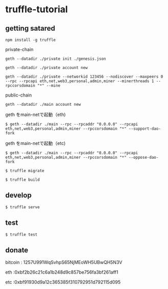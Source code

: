 # truffle-tutorial

## getting satared

```
npm install -g truffle
```
private-chain

```
geth --datadir ./private init ./genesis.json
```
```
geth --datadir ./private account new
```
```
geth --datadir ./private --networkid 123456 --nodiscover --maxpeers 0 --rpc --rpcapi eth,net,web3,personal,admin,miner --minerthreads 1 --rpccorsdomain "*" --mine
```

public-chain

```
geth --datadir ./main account new
```

geth をmain-netで起動（eth)

```
$ geth --datadir ./main --rpc --rpcaddr "0.0.0.0" --rpcapi eth,net,web3,personal,admin,miner --rpccorsdomain "*" --support-dao-fork
```
geth をmain-netで起動（etc)

```
$ geth --datadir ./main --rpc --rpcaddr "0.0.0.0" --rpcapi eth,net,web3,personal,admin,miner --rpccorsdomain "*" --oppose-dao-fork
```

```
$ truffle migrate
```
```
$ truffle build
```

## develop
```
$ truffle serve
```

## test
```
$ truffle test
```

## donate
bitcoin : 1257U991WqSvhpS65NjMEoWH5UBwQH5N3V 

eth :0xbf2b26c21c6a1b248d9c857be756fa3bf261aff1

etc :0xbf91930d9a12c365385f310792951d792115d095
